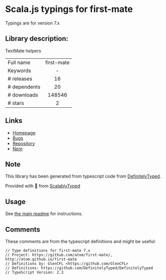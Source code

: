 
# Scala.js typings for first-mate

Typings are for version 7.x

## Library description:
TextMate helpers

|                    |                 |
| ------------------ | :-------------: |
| Full name          | first-mate |
| Keywords           | - |
| # releases         | 16 |
| # dependents       | 20 |
| # downloads        | 148546 |
| # stars            | 2 |

## Links
- [Homepage](http://atom.github.io/first-mate)
- [Bugs](https://github.com/atom/first-mate/issues)
- [Repository](https://github.com/atom/first-mate)
- [Npm](https://www.npmjs.com/package/first-mate)
    


## Note
This library has been generated from typescript code from [DefinitelyTyped](https://definitelytyped.org).

Provided with :purple_heart: from [ScalablyTyped](https://github.com/oyvindberg/ScalablyTyped)

## Usage
See [the main readme](../../readme.md) for instructions.

## Comments

These comments are from the typescript definitions and might be useful:
```
// Type definitions for first-mate 7.x
// Project: https://github.com/atom/first-mate/, http://atom.github.io/first-mate
// Definitions by: GlenCFL <https://github.com/GlenCFL>
// Definitions: https://github.com/DefinitelyTyped/DefinitelyTyped
// TypeScript Version: 2.3

```


